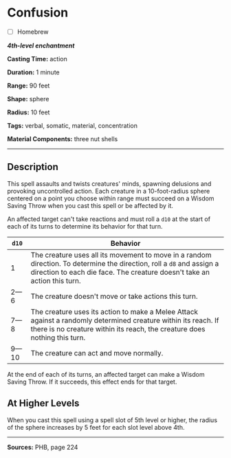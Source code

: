 # Confusion

- [ ] Homebrew

***4th-level enchantment***

**Casting Time:** action

**Duration:** 1 minute

**Range:** 90 feet

**Shape:** sphere

**Radius:** 10 feet

**Tags:** verbal, somatic, material, concentration

**Material Components:** three nut shells

---

## Description
This spell assaults and twists creatures' minds, spawning delusions and provoking uncontrolled action.
Each creature in a 10-foot-radius sphere centered on a point you choose within range must succeed on a Wisdom Saving Throw when you cast this spell or be affected by it.

An affected target can't take reactions and must roll a `d10` at the start of each of its turns to determine its behavior for that turn.

| `d10`      | Behavior |
|------------|----------|
| 1          | The creature uses all its movement to move in a random direction. To determine the direction, roll a `d8` and assign a direction to each die face. The creature doesn't take an action this turn. |
| 2&mdash;6  | The creature doesn't move or take actions this turn. |
| 7&mdash;8  | The creature uses its action to make a Melee Attack against a randomly determined creature within its reach. If there is no creature within its reach, the creature does nothing this turn. |
| 9&mdash;10 | The creature can act and move normally. |

At the end of each of its turns, an affected target can make a Wisdom Saving Throw.
If it succeeds, this effect ends for that target.

## At Higher Levels
When you cast this spell using a spell slot of 5th level or higher, the radius of the sphere increases by 5 feet for each slot level above 4th.

---

**Sources:** PHB, page 224
